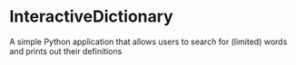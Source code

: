 # InteractiveDictionary
A simple Python application that allows users to search for (limited) words and prints out their definitions
